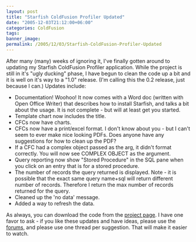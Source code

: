 ```yaml
---
layout: post
title: "Starfish ColdFusion Profiler Updated"
date: "2005-12-03T21:12:00+06:00"
categories: ColdFusion 
tags: 
banner_image: 
permalink: /2005/12/03/Starfish-ColdFusion-Profiler-Updated
---
```


After many (many) weeks of ignoring it, I've finally gotten around to updating my Starfish ColdFusion Profiler application. While the project is still in it's "ugly ducking" phase, I have begun to clean the code up a bit and it is well on it's way to a "1.0" release. (I'm calling this the 0.2 release, just because I can.) Updates include:

<ul>
<li>Documentation! Woohoo! It now comes with a Word doc (written with Open Office Writer) that describes how to install Starfish, and talks a bit about the usage. It is not complete - but will at least get you started.
<li>Template chart now includes the title.
<li>CFCs now have charts.
<li>CFCs now have a print/excel format. I don't know about you - but I can't seem to ever make nice looking PDFs. Does anyone have any suggestions for how to clean up the PDF?
<li>If a CFC had a complex object passed as the arg, it didn't format correctly. You will now see COMPLEX OBJECT as the argument.
<li>Query reporting now show "Stored Procedure" in the SQL pane when you click on an entry that is for a stored procedure.
<li>The number of records the query returned is displayed. Note - it is possible that the exact same query name+sql will return different number of records. Therefore I return the max number of records returned for the query.
<li>Cleaned up the 'no data' message.
<li>Added a way to refresh the data.
</ul>

As always, you can download the code from the <a href="http://www.raymondcamden.com/projects/starfish">project page</a>. I have one favor to ask - if you like these updates and have ideas, please use the <a href="http://ray.camdenfamily.com/forums/forums.cfm?conferenceid=249AB039-9046-9195-0C8FFD2086ADAC6E">forums</a>, and please use one thread per suggestion. That will make it easier to watch.